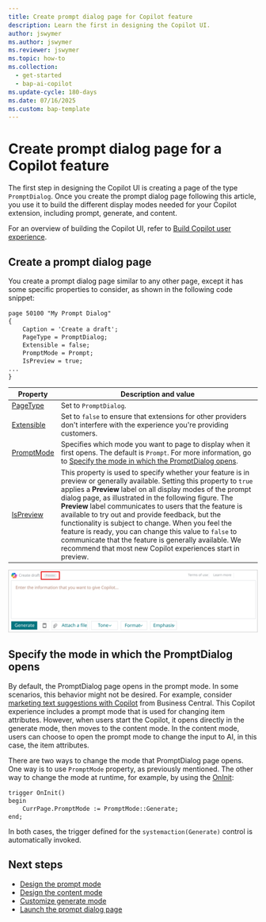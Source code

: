 ```yaml
---
title: Create prompt dialog page for Copilot feature 
description: Learn the first in designing the Copilot UI.
author: jswymer
ms.author: jswymer
ms.reviewer: jswymer
ms.topic: how-to
ms.collection:
  - get-started
  - bap-ai-copilot
ms.update-cycle: 180-days
ms.date: 07/16/2025
ms.custom: bap-template
---
```

# Create prompt dialog page for a Copilot feature

The first step in designing the Copilot UI is creating a page of the type `PromptDialog`. Once you create the prompt dialog page following this article, you use it to build the different display modes needed for your Copilot extension, including prompt, generate, and content.

For an overview of building the Copilot UI, refer to [Build Copilot user experience](ai-build-experience.md).

## Create a prompt dialog page

You create a prompt dialog page similar to any other page, except it has some specific properties to consider, as shown in the following code snippet:

```al
page 50100 "My Prompt Dialog"
{
    Caption = 'Create a draft';
    PageType = PromptDialog;
    Extensible = false;
    PromptMode = Prompt;
    IsPreview = true;
...
}
```

|Property|Description and value|
|-|-|
|[PageType](properties/devenv-pagetype-property.md)|Set to `PromptDialog`.|
|[Extensible](properties/devenv-extensible-property.md)|Set to `false` to ensure that extensions for other providers don't interfere with the experience you're providing customers.|
|[PromptMode](properties/devenv-promptmode-property.md)|Specifies which mode you want to page to display when it first opens. The default is `Prompt`. For more information, go to [Specify the mode in which the PromptDialog opens](#specify-the-mode-in-which-the-promptdialog-opens).|
|[IsPreview](properties/devenv-ispreview-property.md)|This property is used to specify whether your feature is in preview or generally available. Setting this property to `true` applies a **Preview** label on all display modes of the prompt dialog page, as illustrated in the following figure. The **Preview** label communicates to users that the feature is available to try out and provide feedback, but the functionality is subject to change. When you feel the feature is ready, you can change this value to `false` to communicate that the feature is generally available. We recommend that most new Copilot experiences start in preview. |

![Shows the prompt mode of the PromptDialog type page](media/promptdialog-prompt-mode.svg)

## Specify the mode in which the PromptDialog opens

By default, the PromptDialog page opens in the prompt mode. In some scenarios, this behavior might not be desired. For example, consider [marketing text suggestions with Copilot](/dynamics365/business-central/ai-overview) from Business Central. This Copilot experience includes a prompt mode that  is used for changing item attributes. However, when users start the Copilot, it opens directly in the generate mode, then moves to the content mode. In the content mode, users can choose to open the prompt mode to change the input to AI, in this case, the item attributes.

There are two ways to change the mode that PromptDialog page opens. One way is to use `PromptMode` property, as previously mentioned. The other way to change the mode at runtime, for example, by using the [OnInit](triggers-auto/page/devenv-oninit-page-trigger.md):

```al
trigger OnInit()
begin
    CurrPage.PromptMode := PromptMode::Generate;
end;
```

In both cases, the trigger defined for the `systemaction(Generate)` control is automatically invoked.

## Next steps

- [Design the prompt mode](copilot-design-prompt-mode.md)
- [Design the content mode](copilot-design-content-mode.md)
- [Customize  generate mode](copilot-customize-generate-mode.md)
- [Launch the prompt dialog page](devenv-page-prompting-floating-actionbar.md)
